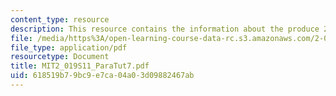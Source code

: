 ```yaml
---
content_type: resource
description: This resource contains the information about the produce 2D drawings.
file: /media/https%3A/open-learning-course-data-rc.s3.amazonaws.com/2-019-design-of-ocean-systems-spring-2011/618519b79bc9e7ca04a03d09882467ab_MIT2_019S11_ParaTut7.pdf
file_type: application/pdf
resourcetype: Document
title: MIT2_019S11_ParaTut7.pdf
uid: 618519b7-9bc9-e7ca-04a0-3d09882467ab
---
```

